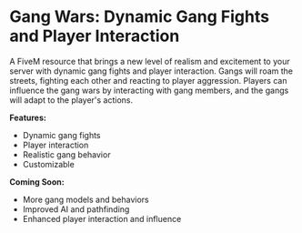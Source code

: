 # Gang Wars: Dynamic Gang Fights and Player Interaction

A FiveM resource that brings a new level of realism and excitement to your server with dynamic gang fights and player interaction. Gangs will roam the streets, fighting each other and reacting to player aggression. Players can influence the gang wars by interacting with gang members, and the gangs will adapt to the player's actions.

**Features:**

* Dynamic gang fights
* Player interaction
* Realistic gang behavior
* Customizable

**Coming Soon:**

* More gang models and behaviors
* Improved AI and pathfinding
* Enhanced player interaction and influence
